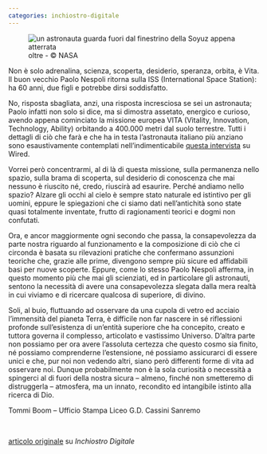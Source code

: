 ```yaml
---
categories: inchiostro-digitale
---
```

<figure>
<img src="https://live.staticflickr.com/3670/12867121084_9676747a60_3k.jpg" alt="un astronauta guarda fuori dal finestrino della Soyuz appena atterrata" />
<figcaption>oltre - &copy; NASA</figcaption>
</figure>
Non è solo adrenalina, scienza, scoperta, desiderio, speranza, orbita, è Vita.
Il buon vecchio Paolo Nespoli ritorna sulla ISS (International Space Station): ha 60 anni, due figli e potrebbe dirsi soddisfatto.

No, risposta sbagliata, anzi, una risposta incresciosa se sei un astronauta; Paolo infatti non solo si dice, ma si dimostra assetato, energico e curioso, avendo appena cominciato la missione europea VITA (Vitality, Innovation, Technology, Ability) orbitando a 400.000 metri dal suolo terrestre. Tutti i dettagli di ciò che farà e che ha in testa l’astronauta italiano più anziano sono esaustivamente contemplati nell’indimenticabile <a href="https://www.wired.it/scienza/spazio/2017/07/27/intervista-paolo-nespoli-astronauta/" rel="noopener noreferrer" target="_blank" title="intervista a Paolo Nespoli">questa intervista</a> su Wired.

Vorrei però concentrarmi, al di là di questa missione, sulla permanenza nello spazio, sulla brama di scoperta, sul desiderio di conoscenza che mai nessuno è riuscito né, credo, riuscirà ad esaurire. Perché andiamo nello spazio? Alzare gli occhi al cielo è sempre stato naturale ed istintivo per gli uomini, eppure le spiegazioni che ci siamo dati nell’antichità sono state quasi totalmente inventate, frutto di ragionamenti teorici e dogmi non confutati.

Ora, e ancor maggiormente ogni secondo che passa, la consapevolezza da parte nostra riguardo al funzionamento e la composizione di ciò che ci circonda è basata su rilevazioni pratiche che confermano assunzioni teoriche che, grazie alle prime, divengono sempre più sicure ed affidabili basi per nuove scoperte. Eppure, come lo stesso Paolo Nespoli afferma, in questo momento più che mai gli scienziati, ed in particolare gli astronauti, sentono la necessità di avere una consapevolezza slegata dalla mera realtà in cui viviamo e di ricercare qualcosa di superiore, di divino.

Soli, al buio, fluttuando ad osservare da una cupola di vetro ed acciaio l’immensità del pianeta Terra, è difficile non far nascere in sé riflessioni profonde sull’esistenza di un’entità superiore che ha concepito, creato e tuttora governa il complesso, articolato e vastissimo Universo. D’altra parte non possiamo per ora avere l’assoluta certezza che questo cosmo sia finito, né possiamo comprenderne l’estensione, né possiamo assicurarci di essere unici e che, pur noi non vedendo altri, siano però differenti forme di vita ad osservare noi. Dunque probabilmente non è la sola curiosità o necessità a spingerci al di fuori della nostra sicura – almeno, finché non smetteremo di distruggerla – atmosfera, ma un innato, recondito ed intangibile istinto alla ricerca di Dio.

Tommi Boom – Ufficio Stampa Liceo G.D. Cassini Sanremo

<br />


<a href="https://web.archive.org/web/20200429143659/https://www.rivieratime.news/torce-non-servono-nello-spazio/" rel="noopener noreferrer" target="_blank">articolo originale</a> su *Inchiostro Digitale*
